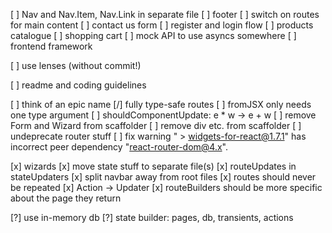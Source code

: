 [ ] Nav and Nav.Item, Nav.Link in separate file
[ ] footer
[ ] switch on routes for main content
  [ ] contact us form
  [ ] register and login flow
  [ ] products catalogue
  [ ] shopping cart
  [ ] mock API to use asyncs somewhere
[ ] frontend framework

[ ] use lenses (without commit!)

[ ] readme and coding guidelines

[ ] think of an epic name
[/] fully type-safe routes
[ ] fromJSX only needs one type argument
[ ] shouldComponentUpdate: e * w -> e + w
[ ] remove Form and Wizard from scaffolder
[ ] remove div etc. from scaffolder
[ ] undeprecate router stuff
[ ] fix warning " > widgets-for-react@1.7.1" has incorrect peer dependency "react-router-dom@4.x".

[x] wizards
[x] move state stuff to separate file(s)
[x] routeUpdates in stateUpdaters
[x] split navbar away from root files
[x] routes should never be repeated
[x] Action -> Updater
[x] routeBuilders should be more specific about the page they return

[?] use in-memory db
[?] state builder: pages, db, transients, actions

